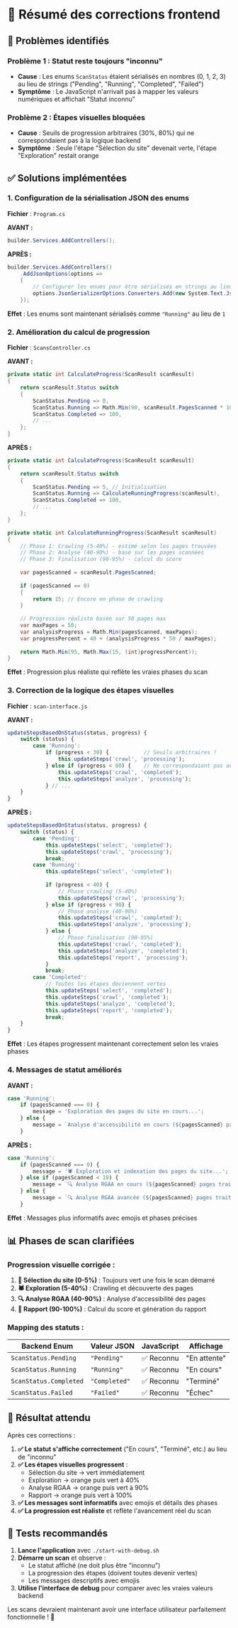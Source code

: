 # 🔧 Résumé des corrections frontend

## 🚨 Problèmes identifiés

### Problème 1 : Statut reste toujours "inconnu"
- **Cause** : Les enums `ScanStatus` étaient sérialisés en nombres (0, 1, 2, 3) au lieu de strings ("Pending", "Running", "Completed", "Failed")
- **Symptôme** : Le JavaScript n'arrivait pas à mapper les valeurs numériques et affichait "Statut inconnu"

### Problème 2 : Étapes visuelles bloquées
- **Cause** : Seuils de progression arbitraires (30%, 80%) qui ne correspondaient pas à la logique backend
- **Symptôme** : Seule l'étape "Sélection du site" devenait verte, l'étape "Exploration" restait orange

## ✅ Solutions implémentées

### 1. Configuration de la sérialisation JSON des enums

**Fichier** : `Program.cs`

**AVANT :**
```csharp
builder.Services.AddControllers();
```

**APRÈS :**
```csharp
builder.Services.AddControllers()
    .AddJsonOptions(options =>
    {
        // Configurer les enums pour être sérialisés en strings au lieu de nombres
        options.JsonSerializerOptions.Converters.Add(new System.Text.Json.Serialization.JsonStringEnumConverter());
    });
```

**Effet** : Les enums sont maintenant sérialisés comme `"Running"` au lieu de `1`

### 2. Amélioration du calcul de progression

**Fichier** : `ScansController.cs`

**AVANT :**
```csharp
private static int CalculateProgress(ScanResult scanResult)
{
    return scanResult.Status switch
    {
        ScanStatus.Pending => 0,
        ScanStatus.Running => Math.Min(90, scanResult.PagesScanned * 10), // Problème ici !
        ScanStatus.Completed => 100,
        // ...
    };
}
```

**APRÈS :**
```csharp
private static int CalculateProgress(ScanResult scanResult)
{
    return scanResult.Status switch
    {
        ScanStatus.Pending => 5, // Initialisation
        ScanStatus.Running => CalculateRunningProgress(scanResult),
        ScanStatus.Completed => 100,
        // ...
    };
}

private static int CalculateRunningProgress(ScanResult scanResult)
{
    // Phase 1: Crawling (5-40%) - estimé selon les pages trouvées
    // Phase 2: Analyse (40-90%) - basé sur les pages scannées
    // Phase 3: Finalisation (90-95%) - calcul du score
    
    var pagesScanned = scanResult.PagesScanned;
    
    if (pagesScanned == 0)
    {
        return 15; // Encore en phase de crawling
    }
    
    // Progression réaliste basée sur 50 pages max
    var maxPages = 50;
    var analysisProgress = Math.Min(pagesScanned, maxPages);
    var progressPercent = 40 + (analysisProgress * 50 / maxPages);
    
    return Math.Min(95, Math.Max(15, (int)progressPercent));
}
```

**Effet** : Progression plus réaliste qui reflète les vraies phases du scan

### 3. Correction de la logique des étapes visuelles

**Fichier** : `scan-interface.js`

**AVANT :**
```javascript
updateStepsBasedOnStatus(status, progress) {
    switch (status) {
        case 'Running':
            if (progress < 30) {           // Seuils arbitraires !
                this.updateSteps('crawl', 'processing');
            } else if (progress < 80) {    // Ne correspondaient pas au backend
                this.updateSteps('crawl', 'completed');
                this.updateSteps('analyze', 'processing');
            } // ...
    }
}
```

**APRÈS :**
```javascript
updateStepsBasedOnStatus(status, progress) {
    switch (status) {
        case 'Pending':
            this.updateSteps('select', 'completed');
            this.updateSteps('crawl', 'processing');
            break;
        case 'Running':
            this.updateSteps('select', 'completed');
            
            if (progress < 40) {
                // Phase crawling (5-40%)
                this.updateSteps('crawl', 'processing');
            } else if (progress < 90) {
                // Phase analyse (40-90%)
                this.updateSteps('crawl', 'completed');
                this.updateSteps('analyze', 'processing');
            } else {
                // Phase finalisation (90-95%)
                this.updateSteps('crawl', 'completed');
                this.updateSteps('analyze', 'completed');
                this.updateSteps('report', 'processing');
            }
            break;
        case 'Completed':
            // Toutes les étapes deviennent vertes
            this.updateSteps('select', 'completed');
            this.updateSteps('crawl', 'completed');
            this.updateSteps('analyze', 'completed');
            this.updateSteps('report', 'completed');
            break;
    }
}
```

**Effet** : Les étapes progressent maintenant correctement selon les vraies phases

### 4. Messages de statut améliorés

**AVANT :**
```javascript
case 'Running':
    if (pagesScanned === 0) {
        message = 'Exploration des pages du site en cours...';
    } else {
        message = `Analyse d'accessibilité en cours (${pagesScanned} pages traitées)...`;
    }
```

**APRÈS :**
```javascript
case 'Running':
    if (pagesScanned === 0) {
        message = '🕷️ Exploration et indexation des pages du site...';
    } else if (pagesScanned < 10) {
        message = `🔍 Analyse RGAA en cours (${pagesScanned} pages traitées)...`;
    } else {
        message = `🔍 Analyse RGAA avancée (${pagesScanned} pages traitées)...`;
    }
```

**Effet** : Messages plus informatifs avec emojis et phases précises

## 📊 Phases de scan clarifiées

### Progression visuelle corrigée :

1. **🎯 Sélection du site (0-5%)** : Toujours vert une fois le scan démarré
2. **🕷️ Exploration (5-40%)** : Crawling et découverte des pages
3. **🔍 Analyse RGAA (40-90%)** : Analyse d'accessibilité des pages
4. **📄 Rapport (90-100%)** : Calcul du score et génération du rapport

### Mapping des statuts :

| Backend Enum | Valeur JSON | JavaScript | Affichage |
|--------------|-------------|------------|-----------|
| `ScanStatus.Pending` | `"Pending"` | ✅ Reconnu | "En attente" |
| `ScanStatus.Running` | `"Running"` | ✅ Reconnu | "En cours" |
| `ScanStatus.Completed` | `"Completed"` | ✅ Reconnu | "Terminé" |
| `ScanStatus.Failed` | `"Failed"` | ✅ Reconnu | "Échec" |

## 🎯 Résultat attendu

Après ces corrections :

1. **✅ Le statut s'affiche correctement** ("En cours", "Terminé", etc.) au lieu de "inconnu"
2. **✅ Les étapes visuelles progressent** :
   - Sélection du site → vert immédiatement
   - Exploration → orange puis vert à 40%
   - Analyse RGAA → orange puis vert à 90%
   - Rapport → orange puis vert à 100%
3. **✅ Les messages sont informatifs** avec emojis et détails des phases
4. **✅ La progression est réaliste** et reflète l'avancement réel du scan

## 🚀 Tests recommandés

1. **Lance l'application** avec `./start-with-debug.sh`
2. **Démarre un scan** et observe :
   - Le statut affiché (ne doit plus être "inconnu")
   - La progression des étapes (doivent toutes devenir vertes)
   - Les messages descriptifs avec emojis
3. **Utilise l'interface de debug** pour comparer avec les vraies valeurs backend

Les scans devraient maintenant avoir une interface utilisateur parfaitement fonctionnelle ! 🎉
